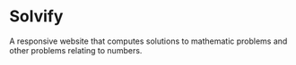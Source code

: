 # Solvify
A responsive website that computes solutions to mathematic problems and other problems relating to numbers.

